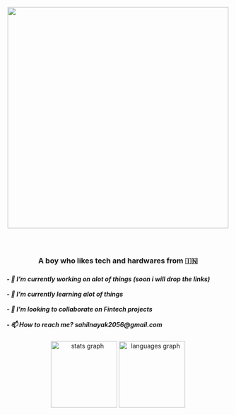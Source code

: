 <br clear="both">

<div align="center">
  <img height="500" src="https://images5.alphacoders.com/132/1328865.png"  />
</div>

###

<br clear="both">

<h3 align="center">A boy who likes tech and hardwares from 🇮🇳</h3>

###

<h5 align="left">- 🔭 I’m currently working on alot of things (soon i will drop the links)<br><br>- 🌱 I’m currently learning alot of things<br><br>- 👯 I’m looking to collaborate on Fintech projects<br><br>- 📫 How to reach me? sahilnayak2056@gmail.com</h5>

###

<div align="center">
  <img src="https://github-readme-stats.vercel.app/api?username=ogsahil&hide_title=false&hide_rank=false&show_icons=true&include_all_commits=true&count_private=true&disable_animations=false&theme=dracula&locale=en&hide_border=false&order=1" height="150" alt="stats graph"  />
  <img src="https://github-readme-stats.vercel.app/api/top-langs?username=ogsahil&locale=en&hide_title=false&layout=compact&card_width=320&langs_count=5&theme=dracula&hide_border=false&order=2" height="150" alt="languages graph"  />
</div>

###
